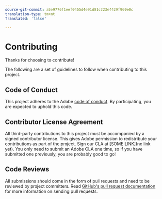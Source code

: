 ```yaml
---
source-git-commit: a5e9776f1eef0455d4e91d81c223e4429f960e0c
translation-type: tm+mt
Translated: 'false'

---
```

# Contributing


Thanks for choosing to contribute!

The following are a set of guidelines to follow when contributing to this project.

## Code of Conduct

This project adheres to the Adobe [code of conduct](code-of-conduct.md). By participating, you are expected to uphold this code.

## Contributor License Agreement

All third-party contributions to this project must be accompanied by a signed contributor license. This gives Adobe permission to redistribute your contributions as part of the project. Sign our CLA at [SOME LINK](no link yet). You only need to submit an Adobe CLA one time, so if you have submitted one previously, you are probably good to go!

## Code Reviews

All submissions should come in the form of pull requests and need to be reviewed by project committers. Read [GitHub's pull request documentation](https://help.github.com/articles/about-pull-requests/) for more information on sending pull requests.

<!-- Lastly, please follow the [pull request template](PULL_REQUEST_TEMPLATE.md) when submitting a pull request! -->
